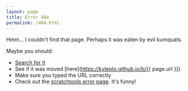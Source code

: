 ```yaml
---
layout: page
title: Error 404
permalink: /404.html
---
```


Hmm... I couldn't find that page. Perhaps it was eaten by evil kumquats.

Maybe you should:
- [Search for it](/blog/#search)
- See if it was moved [here](https://kyleplo.github.io/b/{{ page.url }})
- Make sure you typed the URL correctly
- Check out the [scratchtools error page](http://scratchtools.tk/this-will-cause-a-404-error-from-kyleplogames-dot-com). It's funny!
